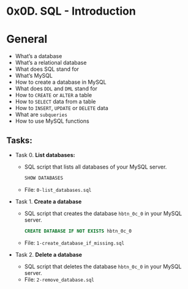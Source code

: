 # 0x0D. SQL - Introduction

# General
* What’s a database
* What’s a relational database
* What does SQL stand for
* What’s MySQL
* How to create a database in MySQL
* What does `DDL` and `DML` stand for
* How to `CREATE` or `ALTER` a table
* How to `SELECT` data from a table
* How to `INSERT`, `UPDATE` or `DELETE` data
* What are `subqueries`
* How to use MySQL functions

## Tasks:
+ Task 0. **List databases:**
  * SQL script that lists all databases of your MySQL server.
    ```sql
    SHOW DATABASES
    ```
  * File: `0-list_databases.sql`

+ Task 1. **Create a database**
  * SQL script that creates the database `hbtn_0c_0` in your MySQL server.
    ```sql
    CREATE DATABASE IF NOT EXISTS hbtn_0c_0
    ```
  * File: `1-create_database_if_missing.sql`

+ Task 2. **Delete a database**
  * SQL script that deletes the database `hbtn_0c_0` in your MySQL server.
  * File: `2-remove_database.sql`

